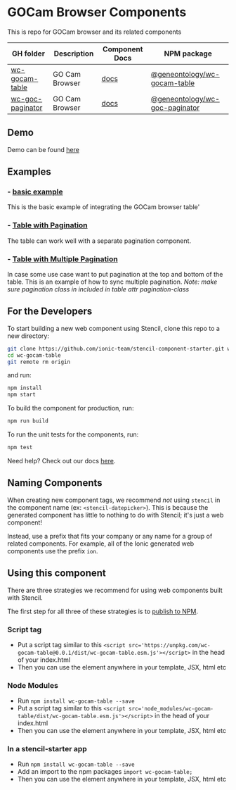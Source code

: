 

# GOCam Browser Components

This is repo for GOCam browser and its related components


| GH folder                                                                                     | Description    | Component Docs                                                                              | NPM package                                                                                    |
| --------------------------------------------------------------------------------------------- | -------------- | ------------------------------------------------------------------------------------------- | ---------------------------------------------------------------------------------------------- |
| [wc-gocam-table](https://github.com/geneontology/wc-web-gocam/tree/master/wc-gocam-table)     | GO Cam Browser | [docs](https://github.com/geneontology/wc-web-gocam/blob/master/wc-gocam-table/readme.md)   | [@geneontology/wc-gocam-table](https://www.npmjs.com/package/@geneontology/wc-gocam-table)     |
| [wc-goc-paginator](https://github.com/geneontology/wc-web-gocam/tree/master/wc-goc-paginator) | GO Cam Browser | [docs](https://github.com/geneontology/wc-web-gocam/blob/master/wc-goc-paginator/readme.md) | [@geneontology/wc-goc-paginator](https://www.npmjs.com/package/@geneontology/wc-goc-paginator) |

## Demo

Demo can be found [here](https://geneontology.github.io/wc-web-gocam/)

## Examples

### - [basic example](https://github.com/geneontology/wc-web-gocam/blob/master/examples/basic-example-no-pagination.html) 
  This is the basic example of integrating the GOCam browser table'

### - [Table with Pagination](https://github.com/geneontology/wc-web-gocam/blob/master/examples/with-pagination.html) 
  The table can work well with a separate pagination component. 

### - [Table with Multiple Pagination](https://github.com/geneontology/wc-web-gocam/blob/master/examples/with-multiple-pagination.html) 
  In case some use case want to put pagination at the top and bottom of the table. This is an example of how to sync multiple pagination. 
  *Note: make sure pagination class in included in table attr pagination-class*



## For the Developers

To start building a new web component using Stencil, clone this repo to a new directory:

```bash
git clone https://github.com/ionic-team/stencil-component-starter.git wc-gocam-table
cd wc-gocam-table
git remote rm origin
```

and run:

```bash
npm install
npm start
```

To build the component for production, run:

```bash
npm run build
```

To run the unit tests for the components, run:

```bash
npm test
```

Need help? Check out our docs [here](https://stenciljs.com/docs/my-first-component).


## Naming Components

When creating new component tags, we recommend _not_ using `stencil` in the component name (ex: `<stencil-datepicker>`). This is because the generated component has little to nothing to do with Stencil; it's just a web component!

Instead, use a prefix that fits your company or any name for a group of related components. For example, all of the Ionic generated web components use the prefix `ion`.


## Using this component

There are three strategies we recommend for using web components built with Stencil.

The first step for all three of these strategies is to [publish to NPM](https://docs.npmjs.com/getting-started/publishing-npm-packages).

### Script tag

- Put a script tag similar to this `<script src='https://unpkg.com/wc-gocam-table@0.0.1/dist/wc-gocam-table.esm.js'></script>` in the head of your index.html
- Then you can use the element anywhere in your template, JSX, html etc

### Node Modules
- Run `npm install wc-gocam-table --save`
- Put a script tag similar to this `<script src='node_modules/wc-gocam-table/dist/wc-gocam-table.esm.js'></script>` in the head of your index.html
- Then you can use the element anywhere in your template, JSX, html etc

### In a stencil-starter app
- Run `npm install wc-gocam-table --save`
- Add an import to the npm packages `import wc-gocam-table;`
- Then you can use the element anywhere in your template, JSX, html etc
